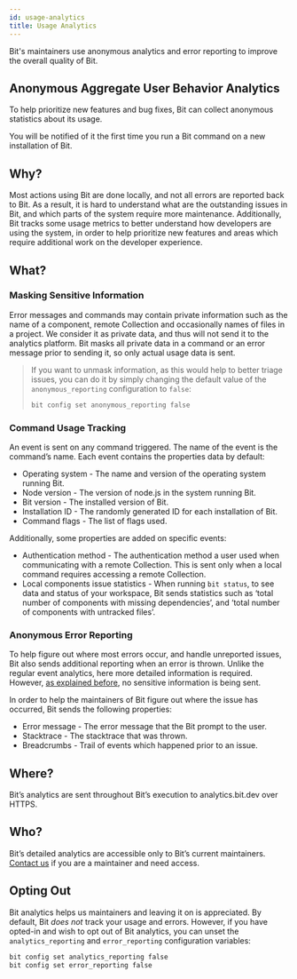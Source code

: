 ```yaml
---
id: usage-analytics
title: Usage Analytics
---
```


Bit's maintainers use anonymous analytics and error reporting to improve the overall quality of Bit.

## Anonymous Aggregate User Behavior Analytics

To help prioritize new features and bug fixes, Bit can collect anonymous statistics about its usage.

You will be notified of it the first time you run a Bit command on a new installation of Bit.

## Why?

Most actions using Bit are done locally, and not all errors are reported back to Bit. As a result, it is hard to understand what are the outstanding issues in Bit, and which parts of the system require more maintenance. Additionally, Bit tracks some usage metrics to better understand how developers are using the system, in order to help prioritize new features and areas which require additional work on the developer experience.

## What?

### Masking Sensitive Information

Error messages and commands may contain private information such as the name of a component, remote Collection and occasionally names of files in a project. We consider it as private data, and thus will not send it to the analytics platform. Bit masks all private data in a command or an error message prior to sending it, so only actual usage data is sent.

> If you want to unmask information, as this would help to better triage issues, you can do it by simply changing the default value of the `anonymous_reporting` configuration to `false`:
>
> ```bash
> bit config set anonymous_reporting false
> ```

### Command Usage Tracking

An event is sent on any command triggered. The name of the event is the command’s name. Each event contains the properties data by default:

- Operating system - The name and version of the operating system running Bit.
- Node version - The version of node.js in the system running Bit.
- Bit version - The installed version of Bit.
- Installation ID - The randomly generated ID for each installation of Bit.
- Command flags - The list of flags used.

Additionally, some properties are added on specific events:

- Authentication method - The authentication method a user used when communicating with a remote Collection. This is sent only when a local command requires accessing a remote Collection.
- Local components issue statistics - When running `bit status`, to see data and status of your workspace, Bit sends statistics such as ‘total number of components with missing dependencies’, and ‘total number of components with untracked files’.

### Anonymous Error Reporting

To help figure out where most errors occur, and handle unreported issues, Bit also sends additional reporting when an error is thrown. Unlike the regular event analytics, here more detailed information is required. However, [as explained before](#masking-sensitive-inforamtion), no sensitive information is being sent.

In order to help the maintainers of Bit figure out where the issue has occurred, Bit sends the following properties:

- Error message - The error message that the Bit prompt to the user.
- Stacktrace - The stacktrace that was thrown.
- Breadcrumbs - Trail of events which happened prior to an issue.

## Where?

Bit’s analytics are sent throughout Bit’s execution to analytics.bit.dev over HTTPS.

## Who?

Bit’s detailed analytics are accessible only to Bit’s current maintainers. [Contact us](https://bit.dev/support) if you are a maintainer and need access.

## Opting Out

Bit analytics helps us maintainers and leaving it on is appreciated. By default, Bit _does not_ track your usage and errors. However, if you have opted-in and wish to opt out of Bit analytics, you can unset the `analytics_reporting` and `error_reporting` configuration variables:

```bash
bit config set analytics_reporting false
bit config set error_reporting false
```
